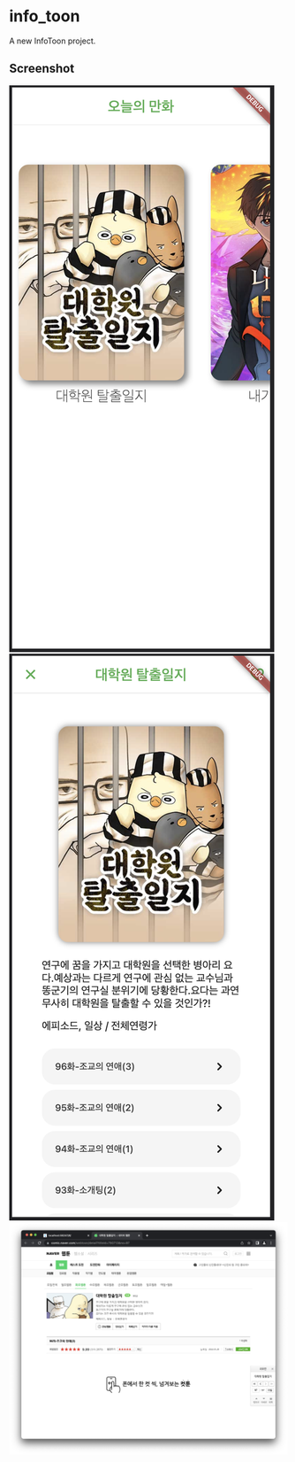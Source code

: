# info_toon

A new InfoToon project.

## Screenshot
![MainScreen](../info_toon/capture/main.png)
![DetailScreen](../info_toon/capture/detail.png)
![WebViewOpen](../info_toon/capture/webview.png)
